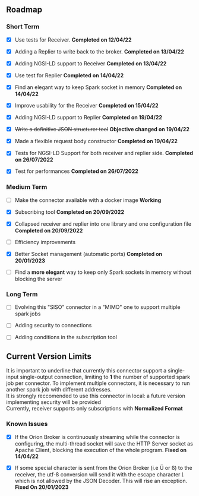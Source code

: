 
## Roadmap

### Short Term

- [x] Use tests for Receiver. **Completed on 12/04/22**
- [x] Adding a Replier to write back to the broker. **Completed on 13/04/22**
- [x] Adding NGSI-LD support to Receiver **Completed on 13/04/22**
- [x] Use test for Replier **Completed on 14/04/22**
- [x] Find an elegant way to keep Spark socket in memory **Completed on 14/04/22**
- [x] Improve usability for the Receiver **Completed on 15/04/22**
- [x] Adding NGSI-LD support to Replier **Completed on 19/04/22**
- [x] ~~Write a definitive JSON structurer tool~~ **Objective changed on 19/04/22**
- [x] Made a flexible request body constructor **Completed on 19/04/22**
- [x] Tests for NGSI-LD Support for both receiver and replier side. **Completed on 26/07/2022**
- [x] Test for performances **Completed on 26/07/2022**


### Medium Term

- [ ] Make the connector available with a docker image **Working**
- [x] Subscribing tool **Completed on 20/09/2022**
- [x] Collapsed receiver and replier into one library and one configuration file **Completed on 20/09/2022**
- [ ] Efficiency improvements
- [x] Better Socket management (automatic ports) **Completed on 20/01/2023** 
- [ ] Find a **more elegant** way to keep only Spark sockets in memory without blocking the server



### Long Term

- [ ] Evolving this "SISO" connector in a "MIMO" one to support multiple spark jobs
- [ ] Adding security to connections
- [ ] Adding conditions in the subscription tool



## Current Version Limits

It is important to underline that currently this connector support a single-input single-output connection, limiting to **1** the number of supported spark job per connector. To implement multiple connectors, it is necessary to run another spark job with different addresses.  <br />
It is strongly reccomended to use this connector in local: a future version implementing security will be provided <br />
Currently, receiver supports only subscriptions with **Normalized Format**

### Known Issues

- [x] If the Orion Broker is continuously streaming while the connector is configuring, the multi-thread socket will save the HTTP Server socket as Apache Client, blocking the execution of the whole program. **Fixed on 14/04/22**
- [x] If some special character is sent from the Orion Broker (i.e Ü or ß) to the receiver, the utf-8 conversion will send it with the escape character *\\* which is not allowed by the JSON Decoder. This will rise an exception. **Fixed On 20/01/2023**

